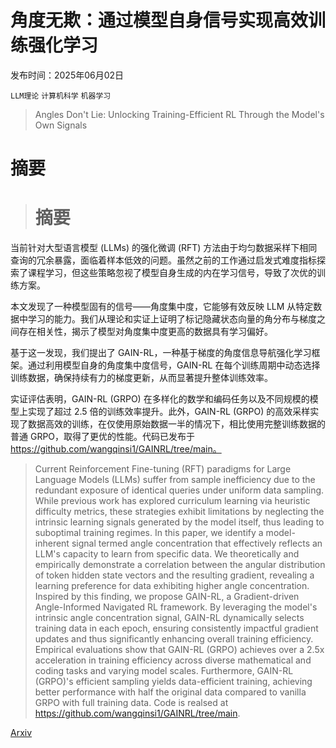 # 角度无欺：通过模型自身信号实现高效训练强化学习

发布时间：2025年06月02日

`LLM理论` `计算机科学` `机器学习`

> Angles Don't Lie: Unlocking Training-Efficient RL Through the Model's Own Signals

# 摘要

> # 摘要  
当前针对大型语言模型 (LLMs) 的强化微调 (RFT) 方法由于均匀数据采样下相同查询的冗余暴露，面临着样本低效的问题。虽然之前的工作通过启发式难度指标探索了课程学习，但这些策略忽视了模型自身生成的内在学习信号，导致了次优的训练方案。  

本文发现了一种模型固有的信号——角度集中度，它能够有效反映 LLM 从特定数据中学习的能力。我们从理论和实证上证明了标记隐藏状态向量的角分布与梯度之间存在相关性，揭示了模型对角度集中度更高的数据具有学习偏好。  

基于这一发现，我们提出了 GAIN-RL，一种基于梯度的角度信息导航强化学习框架。通过利用模型自身的角度集中度信号，GAIN-RL 在每个训练周期中动态选择训练数据，确保持续有力的梯度更新，从而显著提升整体训练效率。  

实证评估表明，GAIN-RL (GRPO) 在多样化的数学和编码任务以及不同规模的模型上实现了超过 2.5 倍的训练效率提升。此外，GAIN-RL (GRPO) 的高效采样实现了数据高效的训练，在仅使用原始数据一半的情况下，相比使用完整训练数据的普通 GRPO，取得了更优的性能。代码已发布于 https://github.com/wangqinsi1/GAINRL/tree/main。


> Current Reinforcement Fine-tuning (RFT) paradigms for Large Language Models (LLMs) suffer from sample inefficiency due to the redundant exposure of identical queries under uniform data sampling. While previous work has explored curriculum learning via heuristic difficulty metrics, these strategies exhibit limitations by neglecting the intrinsic learning signals generated by the model itself, thus leading to suboptimal training regimes. In this paper, we identify a model-inherent signal termed angle concentration that effectively reflects an LLM's capacity to learn from specific data. We theoretically and empirically demonstrate a correlation between the angular distribution of token hidden state vectors and the resulting gradient, revealing a learning preference for data exhibiting higher angle concentration. Inspired by this finding, we propose GAIN-RL, a Gradient-driven Angle-Informed Navigated RL framework. By leveraging the model's intrinsic angle concentration signal, GAIN-RL dynamically selects training data in each epoch, ensuring consistently impactful gradient updates and thus significantly enhancing overall training efficiency. Empirical evaluations show that GAIN-RL (GRPO) achieves over a 2.5x acceleration in training efficiency across diverse mathematical and coding tasks and varying model scales. Furthermore, GAIN-RL (GRPO)'s efficient sampling yields data-efficient training, achieving better performance with half the original data compared to vanilla GRPO with full training data. Code is realsed at https://github.com/wangqinsi1/GAINRL/tree/main.

[Arxiv](https://arxiv.org/abs/2506.02281)